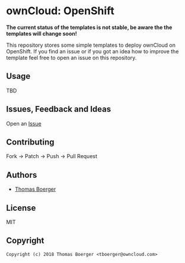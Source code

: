 # ownCloud: OpenShift

**The current status of the templates is not stable, be aware the the templates will change soon!**

This repository stores some simple templates to deploy ownCloud on OpenShift. If you find an issue or if you got an idea how to improve the template feel free to open an issue on this repository.


## Usage

TBD


## Issues, Feedback and Ideas

Open an [Issue](https://github.com/owncloud-docker/openshift/issues)


## Contributing

Fork -> Patch -> Push -> Pull Request


## Authors

* [Thomas Boerger](https://github.com/tboerger)


## License

MIT


## Copyright

```
Copyright (c) 2018 Thomas Boerger <tboerger@owncloud.com>
```
